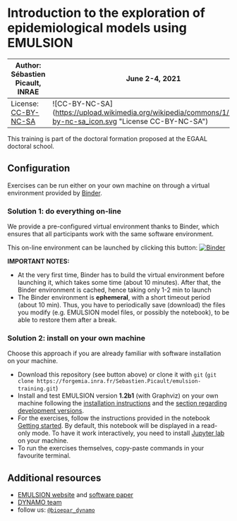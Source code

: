 # Introduction to the exploration of epidemiological models using EMULSION

| Author: **Sébastien Picault, INRAE** | June 2-4, 2021 |
|---|---|
| License: [CC-BY-NC-SA](https://en.wikipedia.org/wiki/Creative_Commons_license) | ![CC-BY-NC-SA](https://upload.wikimedia.org/wikipedia/commons/1/12/Cc-by-nc-sa_icon.svg \"License CC-BY-NC-SA\") |

This training is part of the doctoral formation proposed at the EGAAL doctoral school.

## Configuration

Exercises can be run either on your own machine on through a virtual environment provided by [Binder](https://mybinder.readthedocs.io/en/latest/).

### Solution 1: do everything on-line

We provide a pre-configured virtual environment thanks to Binder, which ensures that all participants work with the same software environment. 

This on-line environment can be launched by clicking this button: [![Binder](https://mybinder.org/badge_logo.svg)](https://mybinder.org/v2/git/https%3A%2F%2Fforgemia.inra.fr%2FSebastien.Picault%2Femulsion-training/HEAD?urlpath=lab)

**IMPORTANT NOTES:**

- At the very first time, Binder has to build the virtual environment before launching it, which takes some time (about 10 minutes). After that, the Binder environment is cached, hence taking only 1-2 min to launch
- The Binder environment is **ephemeral**, with a short timeout period (about 10 min). Thus, you have to periodically save (download) the files you modify (e.g. EMULSION model files, or possibly the notebook), to be able to restore them after a break.

### Solution 2: install on your own machine

Choose this approach if you are already familiar with software installation on your machine.

- Download this repository (see button above) or clone it with `git` (`git clone https://forgemia.inra.fr/Sebastien.Picault/emulsion-training.git`)
- Install and test EMULSION version **1.2b1** (with Graphviz) on your own machine following the [installation instructions](https://sourcesup.renater.fr/www/emulsion-public/pages/Install.html) and the [section regarding development versions](https://sourcesup.renater.fr/www/emulsion-public/pages/Install.html#alternative-2-install-development-version).
- For the exercises, follow the instructions provided in the notebook [Getting started](Getting%20started.ipynb). By default, this notebook will be displayed in a read-only mode. To have it work interactively, you need to install [Jupyter lab](https://jupyter.org/) on your machine.
- To run the exercises themselves, copy-paste commands in your favourite terminal.

## Additional resources

- [EMULSION website](https://sourcesup.renater.fr/www/emulsion-public) and [software paper](https://doi.org/10.1371/journal.pcbi.1007342)
- [DYNAMO team](https://www6.angers-nantes.inrae.fr/bioepar/Equipes/DYNAMO)
- follow us: [`@bioepar_dynamo`](https://twitter.com/bioepar_dynamo)

